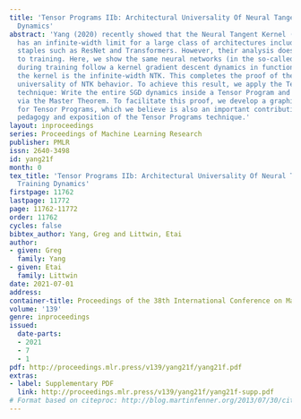 ```yaml
---
title: 'Tensor Programs IIb: Architectural Universality Of Neural Tangent Kernel Training
  Dynamics'
abstract: 'Yang (2020) recently showed that the Neural Tangent Kernel (NTK) at initialization
  has an infinite-width limit for a large class of architectures including modern
  staples such as ResNet and Transformers. However, their analysis does not apply
  to training. Here, we show the same neural networks (in the so-called NTK parametrization)
  during training follow a kernel gradient descent dynamics in function space, where
  the kernel is the infinite-width NTK. This completes the proof of the architectural
  universality of NTK behavior. To achieve this result, we apply the Tensor Programs
  technique: Write the entire SGD dynamics inside a Tensor Program and analyze it
  via the Master Theorem. To facilitate this proof, we develop a graphical notation
  for Tensor Programs, which we believe is also an important contribution toward the
  pedagogy and exposition of the Tensor Programs technique.'
layout: inproceedings
series: Proceedings of Machine Learning Research
publisher: PMLR
issn: 2640-3498
id: yang21f
month: 0
tex_title: 'Tensor Programs IIb: Architectural Universality Of Neural Tangent Kernel
  Training Dynamics'
firstpage: 11762
lastpage: 11772
page: 11762-11772
order: 11762
cycles: false
bibtex_author: Yang, Greg and Littwin, Etai
author:
- given: Greg
  family: Yang
- given: Etai
  family: Littwin
date: 2021-07-01
address:
container-title: Proceedings of the 38th International Conference on Machine Learning
volume: '139'
genre: inproceedings
issued:
  date-parts:
  - 2021
  - 7
  - 1
pdf: http://proceedings.mlr.press/v139/yang21f/yang21f.pdf
extras:
- label: Supplementary PDF
  link: http://proceedings.mlr.press/v139/yang21f/yang21f-supp.pdf
# Format based on citeproc: http://blog.martinfenner.org/2013/07/30/citeproc-yaml-for-bibliographies/
---
```

